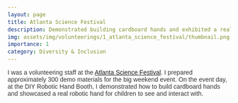 ```yaml
---
layout: page
title: Atlanta Science Festival
description: Demonstrated building cardboard hands and exhibited a real robotic hand!
img: assets/img/volunteerings/1_atlanta_science_festival/thumbnail.png
importance: 1
category: Diversity & Inclusion
---
```


I was a volunteering staff at the [Atlanta Science Festival](https://research.gatech.edu/ATLScienceFestival). I prepared approximately 300 demo materials for the big weekend event. On the event day, at the DIY Robotic Hand Booth, I demonstrated how to build cardboard hands and showcased a real robotic hand for children to see and interact with.

<div class="slideshow-container">
    <div class="mySlides fade">
        <img src="/assets/img/volunteerings/1_atlanta_science_festival/img_1.jpg" class="slide-image">
    </div>
    <div class="mySlides fade">
        <img src="/assets/img/volunteerings/1_atlanta_science_festival/img_2.jpg" class="slide-image">
    </div>
    <div class="mySlides fade">
        <img src="/assets/img/volunteerings/1_atlanta_science_festival/img_3.jpg" class="slide-image">
    </div>
    <div class="mySlides fade">
        <img src="/assets/img/volunteerings/1_atlanta_science_festival/img_4.jpg" class="slide-image">
    </div>
    <div class="mySlides fade">
        <img src="/assets/img/volunteerings/1_atlanta_science_festival/img_5.jpg" class="slide-image">
    </div>
    <div class="mySlides fade">
        <img src="/assets/img/volunteerings/1_atlanta_science_festival/img_6.jpg" class="slide-image">
    </div>
    <div class="mySlides fade">
        <img src="/assets/img/volunteerings/1_atlanta_science_festival/img_7.jpg" class="slide-image">
    </div>
    <a class="prev" onclick="plusSlides(-1)">&#10094;</a>
    <a class="next" onclick="plusSlides(1)">&#10095;</a>
</div>
<div class="slider-bar-container">
  <div class="slider-bar"></div>
</div>

<script>
var slideIndex = 0;
showSlides(); 

// Next/previous controls
function plusSlides(n) {
  clearInterval(slideTimer); 
  slideIndex += n - 1;
  showSlides(); 
  slideTimer = setInterval(showSlides, 3000);
}

// Function to show a slide and set the width of the slider bar
function showSlides() {
  var i;
  var slides = document.getElementsByClassName("mySlides");
  var sliderBar = document.querySelector(".slider-bar");

  slideIndex++;
  if (slideIndex > slides.length) {slideIndex = 1}
  if (slideIndex < 1) {slideIndex = slides.length}

  for (i = 0; i < slides.length; i++) {
      slides[i].style.display = "none";  
  }
  slides[slideIndex-1].style.display = "block";  

  // Update the slider bar width
  var slideWidth = (slideIndex / slides.length) * 100;
  sliderBar.style.width = slideWidth + '%';
}

// Set the timer for automatic slideshow
var slideTimer = setInterval(showSlides, 3000);

</script>

<style>
    body {
        font-family: Arial, sans-serif;
        margin: 20px;
        color: #333;
    }
    .slideshow-container {
        width: 100%;
        position: relative;
        margin: auto;
        overflow: hidden
    }
    .mySlides {
        display: none;
        width: 100%;
        height: auto;
    }
    .slide-image {
        /* display: block; */
        width: 100%;
        height: auto%;
    }
    .prev, .next {
        cursor: pointer;
        position: absolute;
        top: 50%;
        width: auto;
        padding: 16px;
        margin-top: -22px;
        color: white;
        font-weight: bold;
        font-size: 18px;
        transition: 0.6s ease;
        border-radius: 0 3px 3px 0;
        user-select: none;
    }
    .next {
        right: 0;
        border-radius: 3px 0 0 3px;
    }
    .prev:hover, .next:hover {
        background-color: rgba(0,0,0,0.8);
    }

    .slider-bar-container {
        width: 100%;
        position: relative;
    }

    .slider-bar {
        height: 5px;
        background-color: #4CAF50;
        width: 0%; /* Initial width */
        position: absolute;
        transition: width 0.4s ease-in-out;
    }
</style>
